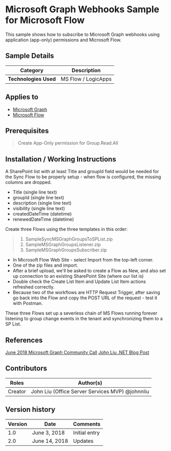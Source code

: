 # Microsoft Graph Webhooks Sample for Microsoft Flow

This sample shows how to subscribe to Microsoft Graph webhooks using application (app-only) permissions and Microsoft Flow.

## Sample Details

|               Category               |       Description       |
| ------------------------------------ | ----------------------- |
| **Technologies Used**                | MS Flow / LogicApps     |

## Applies to

* [Microsoft Graph](https://developer.microsoft.com/en-us/graph)
* [Microsoft Flow](https://flow.microsoft.com/)

## Prerequisites

> Create App-Only permission for Group.Read.All 

## Installation / Working Instructions

A SharePoint list with at least Title and groupId field would be needed for the Sync Flow to be properly setup - when flow is configured, the missing columns are dropped.

* Title (single line text)
* groupId (single line text)
* description (single line text)
* visibility (single line text)
* createdDateTime (datetime)
* renewedDateTime (datetime)

Create three Flows using the three templates in this order:

> 1. SampleSyncMSGraphGroupsToSPList.zip
> 2. SampleMSGraphGroupsListener.zip
> 3. SampleMSGraphGroupsSubscriber.zip

* In Microsoft Flow Web Site - select Import from the top-left corner.
* One of the zip files and import.
* After a brief upload, we'll be asked to create a Flow as New, and also set up connection to an existing SharePoint Site (where our list is)
* Double check the Create List Item and Update List Item actions refreshed correctly.
* Because two of the workflows are HTTP Request Trigger, after saving go back into the Flow and copy the POST URL of the request - test it with Postman.

These three Flows set up a severless chain of MS Flows running forever listening to group change events in the tenant and synchronizing them to a SP List.

## References

[June 2018 Microsoft Graph Community Call](https://dev.office.com/blogs/microsoft-graph-community-call-june-5-2018)
[John Liu .NET Blog Post](http://johnliu.net/blog/2018/6/do-bulk-insertupdate-in-microsoft-flow-with-two-simple-elegant-filter-arrays)

## Contributors

|      Roles      |                        Author(s)                        |
| --------------- | ------------------------------------------------------- |
| Creator         | John Liu (Office Server Services MVP) @johnnliu         |

## Version history

| Version |     Date      |   Comments    |
| ------- | ------------- | ------------- |
| 1.0     | June 3, 2018  | Initial entry |
| 2.0     | June 14, 2018 | Updates       |


